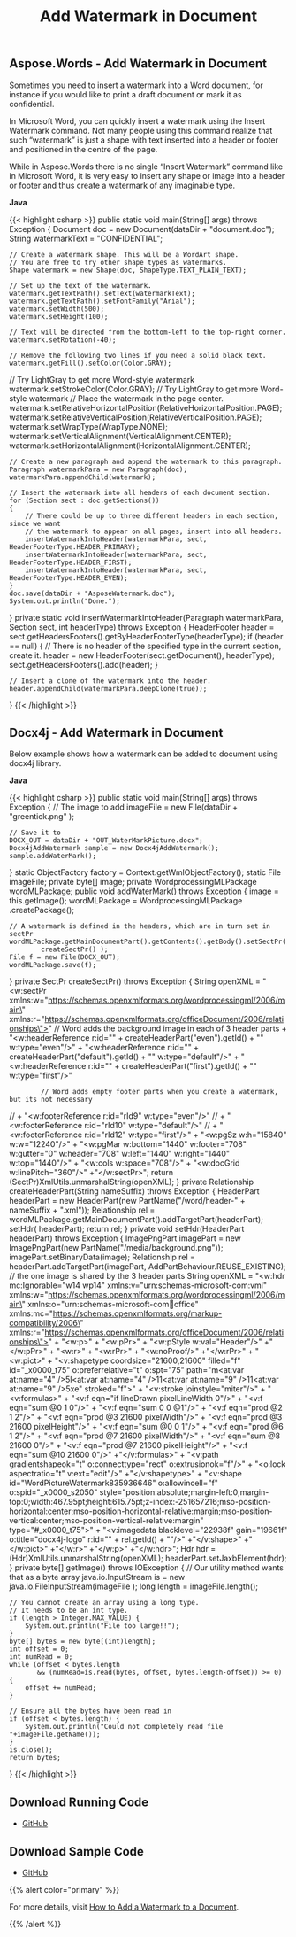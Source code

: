 ﻿---
title: Add Watermark in Document
second_title: Aspose.Words for Java
articleTitle: Add Watermark in Document
linktitle: Add Watermark in Document
description: "Add a watermark into a document easily and fast instead of using docx4j."
type: docs
weight: 20
url: /java/add-watermark-in-document/
---

## Aspose.Words - Add Watermark in Document

Sometimes you need to insert a watermark into a Word document, for instance if you would like to print a draft document or mark it as confidential.

In Microsoft Word, you can quickly insert a watermark using the Insert Watermark command. Not many people using this command realize that such “watermark” is just a shape with text inserted into a header or footer and positioned in the centre of the page.

While in Aspose.Words there is no single “Insert Watermark” command like in Microsoft Word, it is very easy to insert any shape or image into a header or footer and thus create a watermark of any imaginable type.

**Java**

{{< highlight csharp >}}
public static void main(String[] args) throws Exception
{
	Document doc = new Document(dataDir + "document.doc");
	String watermarkText = "CONFIDENTIAL";

	// Create a watermark shape. This will be a WordArt shape.
	// You are free to try other shape types as watermarks.
	Shape watermark = new Shape(doc, ShapeType.TEXT_PLAIN_TEXT);
	
	// Set up the text of the watermark.
	watermark.getTextPath().setText(watermarkText);
	watermark.getTextPath().setFontFamily("Arial");
	watermark.setWidth(500);
	watermark.setHeight(100);
	
	// Text will be directed from the bottom-left to the top-right corner.
	watermark.setRotation(-40);
	
	// Remove the following two lines if you need a solid black text.
	watermark.getFill().setColor(Color.GRAY);
 // Try LightGray to get more Word-style watermark
	watermark.setStrokeColor(Color.GRAY);
 // Try LightGray to get more Word-style watermark
	// Place the watermark in the page center.
	watermark.setRelativeHorizontalPosition(RelativeHorizontalPosition.PAGE);
	watermark.setRelativeVerticalPosition(RelativeVerticalPosition.PAGE);
	watermark.setWrapType(WrapType.NONE);
	watermark.setVerticalAlignment(VerticalAlignment.CENTER);
	watermark.setHorizontalAlignment(HorizontalAlignment.CENTER);

	// Create a new paragraph and append the watermark to this paragraph.
	Paragraph watermarkPara = new Paragraph(doc);
	watermarkPara.appendChild(watermark);
	
	// Insert the watermark into all headers of each document section.
	for (Section sect : doc.getSections())
	{
		// There could be up to three different headers in each section, since we want
		// the watermark to appear on all pages, insert into all headers.
		insertWatermarkIntoHeader(watermarkPara, sect, HeaderFooterType.HEADER_PRIMARY);
		insertWatermarkIntoHeader(watermarkPara, sect, HeaderFooterType.HEADER_FIRST);
		insertWatermarkIntoHeader(watermarkPara, sect, HeaderFooterType.HEADER_EVEN);
	}
	doc.save(dataDir + "AsposeWatermark.doc");
	System.out.println("Done.");
}
private static void insertWatermarkIntoHeader(Paragraph watermarkPara, Section sect, int headerType) throws Exception
{
	HeaderFooter header = sect.getHeadersFooters().getByHeaderFooterType(headerType);
	if (header == null)
	{
		// There is no header of the specified type in the current section, create it.
		header = new HeaderFooter(sect.getDocument(), headerType);
		sect.getHeadersFooters().add(header);
	}

	// Insert a clone of the watermark into the header.
	header.appendChild(watermarkPara.deepClone(true));
}
{{< /highlight >}}

## Docx4j - Add Watermark in Document

Below example shows how a watermark can be added to document using docx4j library.

**Java**

{{< highlight csharp >}}
public static void main(String[] args) throws Exception
{
	// The image to add
	imageFile = new File(dataDir + "greentick.png" );

	// Save it to
	DOCX_OUT = dataDir + "OUT_WaterMarkPicture.docx";
	Docx4jAddWatermark sample = new Docx4jAddWatermark();
	sample.addWaterMark();
}
static ObjectFactory factory = Context.getWmlObjectFactory();
static File imageFile;
private byte[] image;
private WordprocessingMLPackage wordMLPackage;
public void addWaterMark() throws Exception
{
	image = this.getImage();
	wordMLPackage = WordprocessingMLPackage
			.createPackage();

	// A watermark is defined in the headers, which are in turn set in sectPr
	wordMLPackage.getMainDocumentPart().getContents().getBody().setSectPr(
			createSectPr() );
	File f = new File(DOCX_OUT);
	wordMLPackage.save(f);
}
private SectPr createSectPr() throws Exception {
	String openXML = "<w:sectPr xmlns:w=\"https://schemas.openxmlformats.org/wordprocessingml/2006/main\" xmlns:r=\"https://schemas.openxmlformats.org/officeDocument/2006/relationships\">"
			// Word adds the background image in each of 3 header parts
			+ "<w:headerReference r:id=\"" + createHeaderPart("even").getId() + "\" w:type=\"even\"/>"
			+ "<w:headerReference r:id=\"" + createHeaderPart("default").getId() + "\" w:type=\"default\"/>"
			+ "<w:headerReference r:id=\"" + createHeaderPart("first").getId() + "\" w:type=\"first\"/>"

			// Word adds empty footer parts when you create a watermark, but its not necessary
//	            + "<w:footerReference r:id=\"rId9\" w:type=\"even\"/>"
//	            + "<w:footerReference r:id=\"rId10\" w:type=\"default\"/>"
//	            + "<w:footerReference r:id=\"rId12\" w:type=\"first\"/>"
			+ "<w:pgSz w:h=\"15840\" w:w=\"12240\"/>"
			+ "<w:pgMar w:bottom=\"1440\" w:footer=\"708\" w:gutter=\"0\" w:header=\"708\" w:left=\"1440\" w:right=\"1440\" w:top=\"1440\"/>"
			+ "<w:cols w:space=\"708\"/>"
			+ "<w:docGrid w:linePitch=\"360\"/>"
		+"</w:sectPr>";
	return (SectPr)XmlUtils.unmarshalString(openXML);
}
private Relationship createHeaderPart(String nameSuffix) throws Exception {
	HeaderPart headerPart = new HeaderPart(new PartName("/word/header-" + nameSuffix + ".xml"));
	Relationship rel =  wordMLPackage.getMainDocumentPart().addTargetPart(headerPart);
	setHdr( headerPart);
	return rel;
}
private void setHdr(HeaderPart headerPart) throws Exception  {
	ImagePngPart imagePart = new ImagePngPart(new PartName("/media/background.png"));
	imagePart.setBinaryData(image);
	Relationship rel = headerPart.addTargetPart(imagePart, AddPartBehaviour.REUSE_EXISTING);
 // the one image is shared by the 3 header parts
	String openXML = "<w:hdr mc:Ignorable=\"w14 wp14\" xmlns:v=\"urn:schemas-microsoft-com:vml\" xmlns:w=\"https://schemas.openxmlformats.org/wordprocessingml/2006/main\" xmlns:o=\"urn:schemas-microsoft-com:office:office\" xmlns:mc=\"https://schemas.openxmlformats.org/markup-compatibility/2006\" xmlns:r=\"https://schemas.openxmlformats.org/officeDocument/2006/relationships\">"
			+ "<w:p>"
				+ "<w:pPr>"
					+ "<w:pStyle w:val=\"Header\"/>"
				+"</w:pPr>"
				+ "<w:r>"
					+ "<w:rPr>"
						+ "<w:noProof/>"
					+"</w:rPr>"
					+ "<w:pict>"
						+ "<v:shapetype coordsize=\"21600,21600\" filled=\"f\" id=\"_x0000_t75\" o:preferrelative=\"t\" o:spt=\"75\" path=\"m<at:var at:name="4" />5l<at:var at:name="4" />11<at:var at:name="9" />11<at:var at:name="9" />5xe\" stroked=\"f\">"
							+ "<v:stroke joinstyle=\"miter\"/>"
							+ "<v:formulas>"
								+ "<v:f eqn=\"if lineDrawn pixelLineWidth 0\"/>"
								+ "<v:f eqn=\"sum @0 1 0\"/>"
								+ "<v:f eqn=\"sum 0 0 @1\"/>"
								+ "<v:f eqn=\"prod @2 1 2\"/>"
								+ "<v:f eqn=\"prod @3 21600 pixelWidth\"/>"
								+ "<v:f eqn=\"prod @3 21600 pixelHeight\"/>"
								+ "<v:f eqn=\"sum @0 0 1\"/>"
								+ "<v:f eqn=\"prod @6 1 2\"/>"
								+ "<v:f eqn=\"prod @7 21600 pixelWidth\"/>"
								+ "<v:f eqn=\"sum @8 21600 0\"/>"
								+ "<v:f eqn=\"prod @7 21600 pixelHeight\"/>"
								+ "<v:f eqn=\"sum @10 21600 0\"/>"
							+"</v:formulas>"
							+ "<v:path gradientshapeok=\"t\" o:connecttype=\"rect\" o:extrusionok=\"f\"/>"
							+ "<o:lock aspectratio=\"t\" v:ext=\"edit\"/>"
						+"</v:shapetype>"
						+ "<v:shape id=\"WordPictureWatermark835936646\" o:allowincell=\"f\" o:spid=\"_x0000_s2050\" style=\"position:absolute;margin-left:0;margin-top:0;width:467.95pt;height:615.75pt;z-index:-251657216;mso-position-horizontal:center;mso-position-horizontal-relative:margin;mso-position-vertical:center;mso-position-vertical-relative:margin\" type=\"#_x0000_t75\">"
							+ "<v:imagedata blacklevel=\"22938f\" gain=\"19661f\" o:title=\"docx4j-logo\" r:id=\"" + rel.getId() + "\"/>"
						+"</v:shape>"
					+"</w:pict>"
				+"</w:r>"
			+"</w:p>"
		+"</w:hdr>";
		Hdr hdr = (Hdr)XmlUtils.unmarshalString(openXML);
		headerPart.setJaxbElement(hdr);
	}
private byte[] getImage() throws IOException {
	// Our utility method wants that as a byte array
	java.io.InputStream is = new java.io.FileInputStream(imageFile );
	long length = imageFile.length();

	// You cannot create an array using a long type.
	// It needs to be an int type.
	if (length > Integer.MAX_VALUE) {
		System.out.println("File too large!!");
	}
	byte[] bytes = new byte[(int)length];
	int offset = 0;
	int numRead = 0;
	while (offset < bytes.length
		   && (numRead=is.read(bytes, offset, bytes.length-offset)) >= 0) {
		offset += numRead;
	}
	
	// Ensure all the bytes have been read in
	if (offset < bytes.length) {
		System.out.println("Could not completely read file "+imageFile.getName());
	}
	is.close();
	return bytes;
}
{{< /highlight >}}

## Download Running Code

- [GitHub](https://github.com/aspose-words/Aspose.Words-for-Java/releases/tag/Aspose.Words_Java_for_Docx4j-v1.0.0)

## Download Sample Code

- [GitHub](https://github.com/aspose-words/Aspose.Words-for-Java/tree/master/Plugins/Aspose.Words-for-Java_for_Docx4j/src/main/java/com/aspose/words/examples/featurescomparison/documents/addwatermark)

{{% alert color="primary" %}}

For more details, visit [How to Add a Watermark to a Document](/words/java/working-with-watermark/).

{{% /alert %}}
